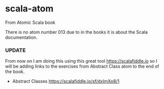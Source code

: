 # scala-atom
From Atomic Scala book

There is no atom number 013 due to in the books it is about the Scala documentation.

### UPDATE

From now on I am doing this using this great tool https://scalafiddle.io so I will be adding links to the exercises from Abstract Class atom to the end of the book.

- Abstract Classes https://scalafiddle.io/sf/dxImXo8/1
